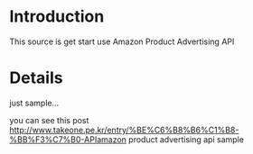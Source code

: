 # Introduction #

This source is get start use Amazon Product Advertising API


# Details #

just sample...

you can see this post
http://www.takeone.pe.kr/entry/%BE%C6%B8%B6%C1%B8-%BB%F3%C7%B0-APIamazon product advertising api sample